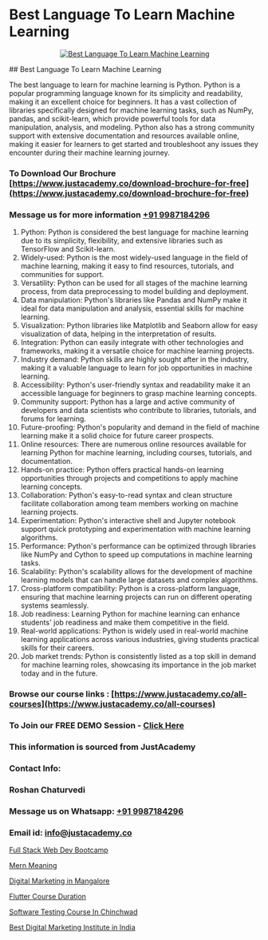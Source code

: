 # Best Language To Learn Machine Learning

<p align="center">
  <a href="https://justacademy.co/course-detail/machine-learning">
    <img src="https://justacademy.co/storage2/course_image/1709713428_course_image.webp" alt="Best Language To Learn Machine Learning">
  </a>
</p>
## Best Language To Learn Machine Learning

The best language to learn for machine learning is Python. Python is a popular programming language known for its simplicity and readability, making it an excellent choice for beginners. It has a vast collection of libraries specifically designed for machine learning tasks, such as NumPy, pandas, and scikit-learn, which provide powerful tools for data manipulation, analysis, and modeling. Python also has a strong community support with extensive documentation and resources available online, making it easier for learners to get started and troubleshoot any issues they encounter during their machine learning journey.
### To Download Our Brochure [https://www.justacademy.co/download-brochure-for-free](https://www.justacademy.co/download-brochure-for-free)
### Message us for more information [+91 9987184296](https://api.whatsapp.com/send?phone=919987184296)
1) Python: Python is considered the best language for machine learning due to its simplicity, flexibility, and extensive libraries such as TensorFlow and Scikit-learn.
2) Widely-used: Python is the most widely-used language in the field of machine learning, making it easy to find resources, tutorials, and communities for support.
3) Versatility: Python can be used for all stages of the machine learning process, from data preprocessing to model building and deployment.
4) Data manipulation: Python's libraries like Pandas and NumPy make it ideal for data manipulation and analysis, essential skills for machine learning.
5) Visualization: Python libraries like Matplotlib and Seaborn allow for easy visualization of data, helping in the interpretation of results.
6) Integration: Python can easily integrate with other technologies and frameworks, making it a versatile choice for machine learning projects.
7) Industry demand: Python skills are highly sought after in the industry, making it a valuable language to learn for job opportunities in machine learning.
8) Accessibility: Python's user-friendly syntax and readability make it an accessible language for beginners to grasp machine learning concepts.
9) Community support: Python has a large and active community of developers and data scientists who contribute to libraries, tutorials, and forums for learning.
10) Future-proofing: Python's popularity and demand in the field of machine learning make it a solid choice for future career prospects.
11) Online resources: There are numerous online resources available for learning Python for machine learning, including courses, tutorials, and documentation.
12) Hands-on practice: Python offers practical hands-on learning opportunities through projects and competitions to apply machine learning concepts.
13) Collaboration: Python's easy-to-read syntax and clean structure facilitate collaboration among team members working on machine learning projects.
14) Experimentation: Python's interactive shell and Jupyter notebook support quick prototyping and experimentation with machine learning algorithms.
15) Performance: Python's performance can be optimized through libraries like NumPy and Cython to speed up computations in machine learning tasks.
16) Scalability: Python's scalability allows for the development of machine learning models that can handle large datasets and complex algorithms.
17) Cross-platform compatibility: Python is a cross-platform language, ensuring that machine learning projects can run on different operating systems seamlessly.
18) Job readiness: Learning Python for machine learning can enhance students' job readiness and make them competitive in the field.
19) Real-world applications: Python is widely used in real-world machine learning applications across various industries, giving students practical skills for their careers.
20) Job market trends: Python is consistently listed as a top skill in demand for machine learning roles, showcasing its importance in the job market today and in the future.

### Browse our course links : [https://www.justacademy.co/all-courses](https://www.justacademy.co/all-courses) 
### To Join our FREE DEMO Session - [Click Here](https://www.justacademy.co/register-for-course-demo)


### This information is sourced from JustAcademy
### Contact Info:
### Roshan Chaturvedi
### Message us on Whatsapp: [+91 9987184296](https://api.whatsapp.com/send?phone=919987184296)
### Email id: [info@justacademy.co](mailto:info@justacademy.co)
                
[Full Stack Web Dev Bootcamp](https://www.linkedin.com/pulse/full-stack-web-dev-bootcamp-justacademy-beangaluru-tlnwc/)

[Mern Meaning](https://www.linkedin.com/pulse/mern-meaning-software-training-mountain-view-i9qdf?trackingId=je4pcsDRdmcyNv9x3q7AIw%3D%3D&lipi=urn%3Ali%3Apage%3Ad_flagship3_company_admin%3BLLr0XlPoQRKsrZpjwzzNmQ%3D%3D)

[Digital Marketing in Mangalore](https://medium.com/@justacademytraining/digital-marketing-in-mangalore-c7aed110dbfe)

[Flutter Course Duration](https://medium.com/@mahi3106/flutter-course-duration-15a00c71479b)

[Software Testing Course In Chinchwad](https://justacademyin.github.io/justacademy/software-testing-course-in-chinchwad)

[Best Digital Marketing Institute in India](https://justacademyin.github.io/justacademy/best-digital-marketing-institute-in-india)

